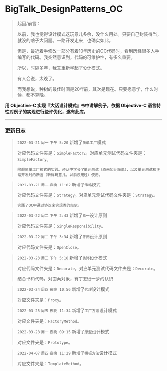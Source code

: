 # BigTalk_DesignPatterns_OC
> 起因/前言：
> 
> 以前，我也觉得设计模式这玩意儿多余，没什么用处。只要自己封装得当，就没的啥子大问题。一路开发走来，也确实如此。
> 
> 但是，最近着手修改一部分有着10年历史的OC代码时，看到历经很多人手编写的代码。我突然意识到，代码的可维护性，有多么重要。
> 
> 所以，时隔多年，我又重新学起了设计模式。
> 
> 有人会说，太晚了。
> 
> 而我想说，种树的最佳时间是20年前，其次是现在。只要愿意学，什么时候，都不算晚。

**用 Objective-C 实现『大话设计模式』书中讲解例子，依据 Objective-C 语言特性对例子的实现进行些许优化，遂有此库。**

---

### 更新日志
> `2022-03-21` `周一` `下午 5:20` 新增了`简单工厂`模式
> 
> 对应代码文件夹是：`SimpleFactory`。对应单元测试代码文件夹是：`SimpleFactory`。
> 
> `除却简单工厂模式的实践。还从中学会了单元测试（原来如此简单），以及单元测试和正常开发时的断言（新鲜玩意儿，以前没用过）使用。`

> `2022-03-21` `周一` `夜晚 11:02` 新增了`策略`模式
>
> 对应代码文件夹是：`Strategy`。对应单元测试代码文件夹是：`Strategy`。
>
> `实践了OC中通过协议来实现类的继承。`

> `2022-03-22` `周二`  `下午 2:43` 新增了`单一`设计原则
>
> 对应代码文件夹是：`SingleResponsibility`。

> `2022-03-22` `周二`  `下午 3:34` 新增了`开闭`设计原则
>
> 对应代码文件夹是：`OpenClose`。

> `2022-03-23` `周三`  `下午 5:18` 新增了`装饰`设计模式
>
> 对应代码文件夹是：`Decorate`。对应单元测试代码文件夹是：`Decorate`。
> 
> 结合书和代码，对面向对象，有了更进一步的认识

> `2022-03-24` `周四`  `夜晚 10:56` 新增了`代理`设计模式
>
> 对应文件夹是：`Proxy`。

> `2022-03-25` `周五`  `夜晚 11:34` 新增了`工厂方法`设计模式
>
> 对应文件夹是：`FactoryMethod`。

> `2022-03-28` `周一`  `夜晚 09:15` 新增了`原型`设计模式
> 
> 对应文件夹是：`Prototype`。

> `2022-04-07` `周四`  `夜晚 11:29` 新增了`模板方法`设计模式
> 
> 对应文件夹是：`TemplateMethod`。
